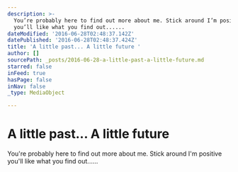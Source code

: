 ```yaml
---
description: >-
  You’re probably here to find out more about me. Stick around I’m positive
  you’ll like what you find out......
dateModified: '2016-06-28T02:48:37.142Z'
datePublished: '2016-06-28T02:48:37.424Z'
title: 'A little past... A little future '
author: []
sourcePath: _posts/2016-06-28-a-little-past-a-little-future.md
starred: false
inFeed: true
hasPage: false
inNav: false
_type: MediaObject

---
```

# A little past... A little future 

You're probably here to find out more about me. Stick around I'm positive you'll like what you find out......